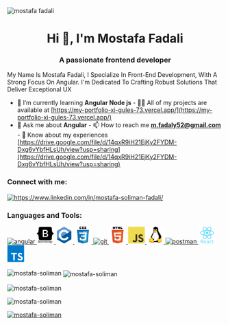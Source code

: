 <img
  align="center"
  src="https://drive.google.com/file/d/1HyeVv1Tb-HAxIQnHerP-dGA9bfavvgLF/view?usp=sharing](https://github.com/mostafa-soliman/mostafa-soliman/blob/main/logo.jpg?raw=true)"
  alt="mostafa fadali"
  width="350"
/>
<h1 align="center">Hi 👋, I'm Mostafa Fadali</h1>
<h3 align="center">A passionate frontend developer</h3>
<p align="left">
  My Name Is Mostafa Fadali, I Specialize In Front-End Development, With A
  Strong Focus On Angular. I'm Dedicated To Crafting Robust Solutions That
  Deliver Exceptional UX
</p>

- 🌱 I’m currently learning **Angular Node js** - 👨‍💻 All of my projects are
available at
[https://my-portfolio-xi-gules-73.vercel.app/](https://my-portfolio-xi-gules-73.vercel.app/)
- 💬 Ask me about **Angular** - 📫 How to reach me **m.fadaly52@gmail.com** - 📄
Know about my experiences
[https://drive.google.com/file/d/14qxR9iH21EjKy2FYDM-Dxg6vYbfHLsUh/view?usp=sharing](https://drive.google.com/file/d/14qxR9iH21EjKy2FYDM-Dxg6vYbfHLsUh/view?usp=sharing)

<h3 align="left">Connect with me:</h3>
<p align="left">
  <a
    href="https://linkedin.com/in/https://www.linkedin.com/in/mostafa-soliman-fadali/"
    target="blank"
    ><img
      align="center"
      src="https://raw.githubusercontent.com/rahuldkjain/github-profile-readme-generator/master/src/images/icons/Social/linked-in-alt.svg"
      alt="https://www.linkedin.com/in/mostafa-soliman-fadali/"
      height="30"
      width="40"
  /></a>
</p>

<h3 align="left">Languages and Tools:</h3>
<p align="left">
  <a href="https://angular.io" target="_blank" rel="noreferrer">
    <img
      src="https://angular.io/assets/images/logos/angular/angular.svg"
      alt="angular"
      width="40"
      height="40"
    />
  </a>
  <a href="https://getbootstrap.com" target="_blank" rel="noreferrer">
    <img
      src="https://raw.githubusercontent.com/devicons/devicon/master/icons/bootstrap/bootstrap-plain-wordmark.svg"
      alt="bootstrap"
      width="40"
      height="40"
    />
  </a>
  <a href="https://www.cprogramming.com/" target="_blank" rel="noreferrer">
    <img
      src="https://raw.githubusercontent.com/devicons/devicon/master/icons/c/c-original.svg"
      alt="c"
      width="40"
      height="40"
    />
  </a>
  <a href="https://www.w3schools.com/css/" target="_blank" rel="noreferrer">
    <img
      src="https://raw.githubusercontent.com/devicons/devicon/master/icons/css3/css3-original-wordmark.svg"
      alt="css3"
      width="40"
      height="40"
    />
  </a>
  <a href="https://git-scm.com/" target="_blank" rel="noreferrer">
    <img
      src="https://www.vectorlogo.zone/logos/git-scm/git-scm-icon.svg"
      alt="git"
      width="40"
      height="40"
    />
  </a>
  <a href="https://www.w3.org/html/" target="_blank" rel="noreferrer">
    <img
      src="https://raw.githubusercontent.com/devicons/devicon/master/icons/html5/html5-original-wordmark.svg"
      alt="html5"
      width="40"
      height="40"
    />
  </a>
  <a
    href="https://developer.mozilla.org/en-US/docs/Web/JavaScript"
    target="_blank"
    rel="noreferrer"
  >
    <img
      src="https://raw.githubusercontent.com/devicons/devicon/master/icons/javascript/javascript-original.svg"
      alt="javascript"
      width="40"
      height="40"
    />
  </a>
  <a href="https://www.linux.org/" target="_blank" rel="noreferrer">
    <img
      src="https://raw.githubusercontent.com/devicons/devicon/master/icons/linux/linux-original.svg"
      alt="linux"
      width="40"
      height="40"
    />
  </a>
  <a href="https://postman.com" target="_blank" rel="noreferrer">
    <img
      src="https://www.vectorlogo.zone/logos/getpostman/getpostman-icon.svg"
      alt="postman"
      width="40"
      height="40"
    />
  </a>
  <a href="https://reactjs.org/" target="_blank" rel="noreferrer">
    <img
      src="https://raw.githubusercontent.com/devicons/devicon/master/icons/react/react-original-wordmark.svg"
      alt="react"
      width="40"
      height="40"
    />
  </a>
  <a href="https://www.typescriptlang.org/" target="_blank" rel="noreferrer">
    <img
      src="https://raw.githubusercontent.com/devicons/devicon/master/icons/typescript/typescript-original.svg"
      alt="typescript"
      width="40"
      height="40"
    />
  </a>
</p>

<p>
  <img
    align="left"
    src="https://github-readme-stats.vercel.app/api/top-langs?username=mostafa-soliman&show_icons=true&locale=en&layout=compact"
    alt="mostafa-soliman"
  />
</p>

<p>
  &nbsp;<img
    align="center"
    src="https://github-readme-stats.vercel.app/api?username=mostafa-soliman&show_icons=true&locale=en"
    alt="mostafa-soliman"
  />
</p>

<p>
  <img
    align="center"
    src="https://github-readme-streak-stats.herokuapp.com/?user=mostafa-soliman&"
    alt="mostafa-soliman"
  />
</p>
<p align="left">
  <img
    src="https://komarev.com/ghpvc/?username=mostafa-soliman&label=Profile%20views&color=0e75b6&style=flat"
    alt="mostafa-soliman"
  />
</p>

<p align="left">
  <a href="https://github.com/ryo-ma/github-profile-trophy"
    ><img
      src="https://github-profile-trophy.vercel.app/?username=mostafa-soliman"
      alt="mostafa-soliman"
  /></a>
</p>

